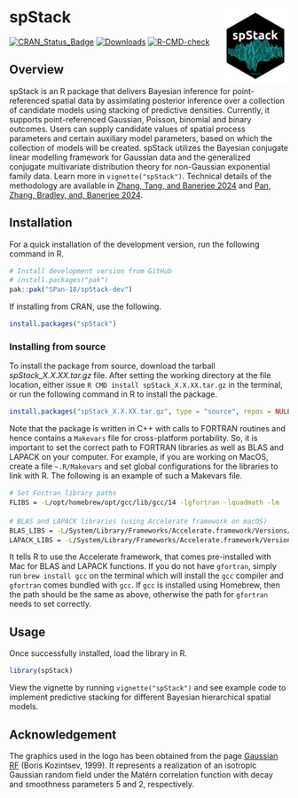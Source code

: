 # spStack <a href="https://span-18.github.io/spStack-dev/"><img src="man/figures/logo.png" align="right" height="138" alt="spStack website" /></a>

<!-- badges: start -->
[![CRAN_Status_Badge](https://www.r-pkg.org/badges/version/spStack?color=blue)](https://CRAN.R-project.org/package=spStack)
[![Downloads](https://cranlogs.r-pkg.org/badges/spStack?color=orange)](https://CRAN.R-project.org/package=spStack)
[![R-CMD-check](https://github.com/SPan-18/spStack-dev/actions/workflows/Standard-CI.yaml/badge.svg)](https://github.com/SPan-18/spStack-dev/actions/workflows/Standard-CI.yaml)
<!-- badges: end -->

## Overview
spStack is an R package that delivers Bayesian inference for point-referenced spatial data by assimilating posterior inference over a collection of candidate models using stacking of predictive densities. Currently, it supports point-referenced Gaussian, Poisson, binomial and binary outcomes. Users can supply candidate values of spatial process parameters and certain auxiliary model parameters, based on which the collection of models will be created. spStack utilizes the Bayesian conjugate linear modelling framework for Gaussian data and the generalized conjugate multivariate distribution theory for non-Gaussian exponential family data. Learn more in `vignette("spStack")`. Technical details of the methodology are available in [Zhang, Tang, and Banerjee 2024](https://doi.org/10.48550/arXiv.2304.12414) and [Pan, Zhang, Bradley, and, Banerjee 2024](https://doi.org/10.48550/arXiv.2406.04655).

## Installation
For a quick installation of the development version, run the following command in R.
```r
# Install development version from GitHub
# install.packages("pak")
pak::pak("SPan-18/spStack-dev")
```
If installing from CRAN, use the following.
```r
install.packages("spStack")
```

### Installing from source
To install the package from source, download the tarball *spStack_X.X.XX.tar.gz* file. After setting the working directory at the file location, either issue `R CMD install spStack_X.X.XX.tar.gz` in the terminal, or run the following command in R to install the package.
```r
install.packages("spStack_X.X.XX.tar.gz", type = "source", repos = NULL)
```

Note that the package is written in C++ with calls to FORTRAN routines and hence contains a `Makevars` file for cross-platform portability. So, it is important to set the correct path to FORTRAN libraries as well as BLAS and LAPACK on your computer. For example, if you are working on MacOS, create a file `~.R/Makevars` and set global configurations for the libraries to link with R. The following is an example of such a Makevars file.
```bash
# Set Fortran library paths
FLIBS = -L/opt/homebrew/opt/gcc/lib/gcc/14 -lgfortran -lquadmath -lm

# BLAS and LAPACK libraries (using Accelerate framework on macOS)
BLAS_LIBS = -L/System/Library/Frameworks/Accelerate.framework/Versions/Current/ -framework Accelerate
LAPACK_LIBS = -L/System/Library/Frameworks/Accelerate.framework/Versions/Current/ -framework Accelerate
```
It tells R to use the Accelerate framework, that comes pre-installed with Mac for BLAS and LAPACK functions. If you do not have `gfortran`, simply run `brew install gcc` on the terminal which will install the `gcc` compiler and `gfortran` comes bundled with `gcc`. If `gcc` is installed using Homebrew, then the path should be the same as above, otherwise the path for `gfortran` needs to set correctly.

## Usage
Once successfully installed, load the library in R.
```r
library(spStack)
```
View the vignette by running `vignette("spStack")` and see example code to implement predictive stacking for different Bayesian hierarchical spatial models.

## Acknowledgement
The graphics used in the logo has been obtained from the page [Gaussian RF](https://www.math.umd.edu/~bnk/CLIP/clip.gauss.htm) (Boris Kozintsev, 1999). It represents a realization of an isotropic Gaussian random field under the Matérn correlation function with decay and smoothness parameters 5 and 2, respectively.
